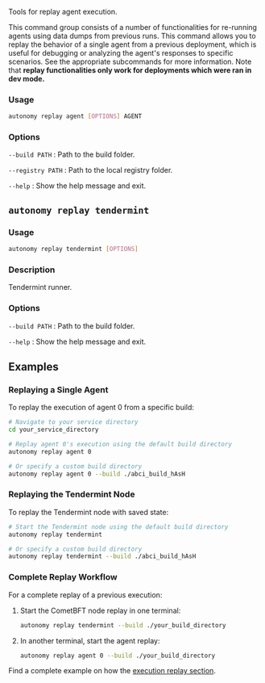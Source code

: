 Tools for replay agent execution.

This command group consists of a number of functionalities for re-running agents using data dumps from previous runs.
This command allows you to replay the behavior of a single agent from a previous deployment, which is useful for debugging or analyzing the agent's responses to specific scenarios.
See the appropriate subcommands for more information. Note that **replay functionalities only work for deployments which were ran in dev mode.**

### Usage
```bash
autonomy replay agent [OPTIONS] AGENT
```

### Options
`--build PATH`
:   Path to the build folder.

`--registry PATH`
:   Path to the local registry folder.

`--help`
:   Show the help message and exit.

## `autonomy replay tendermint`

### Usage
```bash
autonomy replay tendermint [OPTIONS]
```

### Description
Tendermint runner.

### Options
`--build PATH`
:   Path to the build folder.

`--help`
:   Show the help message and exit.


## Examples

### Replaying a Single Agent

To replay the execution of agent 0 from a specific build:

```bash
# Navigate to your service directory
cd your_service_directory

# Replay agent 0's execution using the default build directory
autonomy replay agent 0

# Or specify a custom build directory
autonomy replay agent 0 --build ./abci_build_hAsH
```

### Replaying the Tendermint Node

To replay the Tendermint node with saved state:

```bash
# Start the Tendermint node using the default build directory
autonomy replay tendermint

# Or specify a custom build directory
autonomy replay tendermint --build ./abci_build_hAsH
```

### Complete Replay Workflow

For a complete replay of a previous execution:

1. Start the CometBFT node replay in one terminal:
   ```bash
   autonomy replay tendermint --build ./your_build_directory
   ```

2. In another terminal, start the agent replay:
   ```bash
   autonomy replay agent 0 --build ./your_build_directory
   ```

Find a complete example on how the [execution replay section](../developer_tooling/execution_replay.md).
